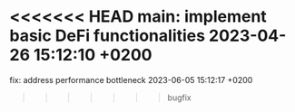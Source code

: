 <<<<<<< HEAD
main: implement basic DeFi functionalities 2023-04-26 15:12:10 +0200
=======
fix: address performance bottleneck 2023-06-05 15:12:17 +0200
>>>>>>> bugfix
